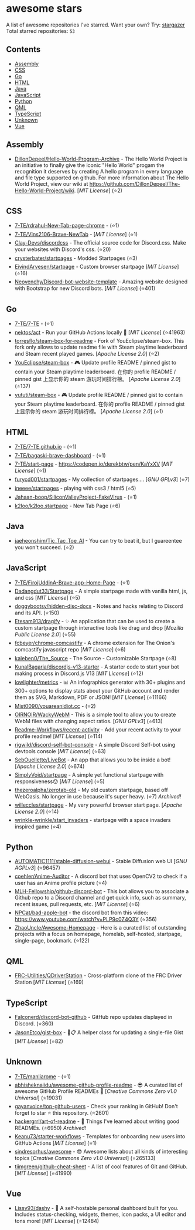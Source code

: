 # awesome stars

A list of awesome repositories I've starred. Want your own? Try: [stargazer](https://github.com/rverst/stargazer)  
Total starred repositories: `53`
## Contents

  - [Assembly](#assembly)
  - [CSS](#css)
  - [Go](#go)
  - [HTML](#html)
  - [Java](#java)
  - [JavaScript](#javascript)
  - [Python](#python)
  - [QML](#qml)
  - [TypeScript](#typescript)
  - [Unknown](#unknown)
  - [Vue](#vue)



## Assembly

  - [DillonDepeel/Hello-World-Program-Archive](https://github.com/DillonDepeel/Hello-World-Program-Archive) - The Hello World Project is an initiative to finally give the iconic "Hello World" progam the recognition it deserves by creating A hello program in every language and file type supported on github. For more information about The Hello World Project, view our wiki at https://github.com/DillonDepeel/The-Hello-World-Project/wiki. \[*MIT License*\] (⭐️2)

## CSS

  - [7-TE/rdrahul-New-Tab-page-chrome](https://github.com/7-TE/rdrahul-New-Tab-page-chrome) -  (⭐️1)
  - [7-TE/Vins2106-Brave-NewTab](https://github.com/7-TE/Vins2106-Brave-NewTab) -  \[*MIT License*\] (⭐️1)
  - [Clay-Devs/discordcss](https://github.com/Clay-Devs/discordcss) - The official source code for Discord.css. Make your websites with Discord's css. (⭐️20)
  - [crysterbater/startpages](https://github.com/crysterbater/startpages) - Modded Startpages (⭐️3)
  - [EivindArvesen/startpage](https://github.com/EivindArvesen/startpage) - Custom browser startpage \[*MIT License*\] (⭐️16)
  - [Neovenchy/Discord-bot-website-template](https://github.com/Neovenchy/Discord-bot-website-template) - Amazing website designed with Bootstrap for new Discord bots. \[*MIT License*\] (⭐️401)

## Go

  - [7-TE/7-TE](https://github.com/7-TE/7-TE) -  (⭐️1)
  - [nektos/act](https://github.com/nektos/act) - Run your GitHub Actions locally 🚀 \[*MIT License*\] (⭐️41963)
  - [torresflo/steam-box-for-readme](https://github.com/torresflo/steam-box-for-readme) - Fork of YouEclipse/steam-box. This fork only allows to update readme file with Steam playtime leaderboard and Steam recent played games. \[*Apache License 2.0*\] (⭐️2)
  - [YouEclipse/steam-box](https://github.com/YouEclipse/steam-box) - 🎮 Update profile README / pinned gist to contain your Steam playtime leaderboard. 在你的 profile README / pinned gist 上显示你的 steam 游玩时间排行榜。 \[*Apache License 2.0*\] (⭐️137)
  - [yututi/steam-box](https://github.com/yututi/steam-box) - 🎮 Update profile README / pinned gist to contain your Steam playtime leaderboard. 在你的 profile README / pinned gist 上显示你的 steam 游玩时间排行榜。 \[*Apache License 2.0*\] (⭐️1)

## HTML

  - [7-TE/7-TE.github.io](https://github.com/7-TE/7-TE.github.io) -  (⭐️1)
  - [7-TE/bagaski-brave-dashboard](https://github.com/7-TE/bagaski-brave-dashboard) -  (⭐️1)
  - [7-TE/start-page](https://github.com/7-TE/start-page) - https://codepen.io/derekbtw/pen/KaYxXV \[*MIT License*\] (⭐️1)
  - [furycd001/startpages](https://github.com/furycd001/startpages) - My collection of startpages.... \[*GNU GPLv3*\] (⭐️7)
  - [ineeee/startpages](https://github.com/ineeee/startpages) - playing with css3 / html5 (⭐️5)
  - [Jahaan-boop/SiliconValleyProject-FakeVirus](https://github.com/Jahaan-boop/SiliconValleyProject-FakeVirus) -  (⭐️1)
  - [k2loo/k2loo.startpage](https://github.com/k2loo/k2loo.startpage) - New Tab Page (⭐️6)

## Java

  - [jaeheonshim/Tic_Tac_Toe_AI](https://github.com/jaeheonshim/Tic_Tac_Toe_AI) - You can try to beat it, but I guareentee you won't succeed. (⭐️2)

## JavaScript

  - [7-TE/FirojUddinA-Brave-app-Home-Page](https://github.com/7-TE/FirojUddinA-Brave-app-Home-Page) -  (⭐️1)
  - [Dadangdut33/Startpage](https://github.com/Dadangdut33/Startpage) - A simple startpage made with vanilla html, js, and css \[*MIT License*\] (⭐️5)
  - [doggybootsy/hidden-disc-docs](https://github.com/doggybootsy/hidden-disc-docs) - Notes and hacks relating to Discord and its API. (⭐️150)
  - [Etesam913/dragify](https://github.com/Etesam913/dragify) - :sparkles: An application that can be used to create a custom startpage through interactive tools like drag and drop \[*Mozilla Public License 2.0*\] (⭐️55)
  - [fcbeyer/chrome-comcastify](https://github.com/fcbeyer/chrome-comcastify) - A chrome extension for The Onion's comcastify javascript repo \[*MIT License*\] (⭐️6)
  - [kaleben0/The_Source](https://github.com/kaleben0/The_Source) - The Source - Customizable Startpage (⭐️8)
  - [KunalBagaria/discordjs-v13-starter](https://github.com/KunalBagaria/discordjs-v13-starter) - A starter code to start your bot making process in Discord.js V13 \[*MIT License*\] (⭐️12)
  - [lowlighter/metrics](https://github.com/lowlighter/metrics) - 📊 An infographics generator with 30+ plugins and 300+ options to display stats about your GitHub account and render them as SVG, Markdown, PDF or JSON! \[*MIT License*\] (⭐️11166)
  - [Mist0090/youareanidiot.cc](https://github.com/Mist0090/youareanidiot.cc) -  (⭐️2)
  - [OIRNOIR/WackyWebM](https://github.com/OIRNOIR/WackyWebM) - This is a simple tool to allow you to create WebM files with changing aspect ratios. \[*GNU GPLv3*\] (⭐️613)
  - [Readme-Workflows/recent-activity](https://github.com/Readme-Workflows/recent-activity) - Add your recent activity to your profile readme! \[*MIT License*\] (⭐️114)
  - [rigwild/discord-self-bot-console](https://github.com/rigwild/discord-self-bot-console) - A simple Discord Self-bot using devtools console \[*MIT License*\] (⭐️63)
  - [SebOuellette/LiveBot](https://github.com/SebOuellette/LiveBot) - An app that allows you to be inside a bot! \[*Apache License 2.0*\] (⭐️674)
  - [SimplyVoid/startpage](https://github.com/SimplyVoid/startpage) - A simple yet functional startpage with responsiveness😯 \[*MIT License*\] (⭐️5)
  - [thezeroalpha/zerotab-old](https://github.com/thezeroalpha/zerotab-old) - My old custom startpage, based off WebOasis. No longer in use because it's super heavy. (⭐️7) *Archived!*
  - [willeccles/startpage](https://github.com/willeccles/startpage) - My very powerful browser start page. \[*Apache License 2.0*\] (⭐️14)
  - [wrinkle-wrinkle/start_invaders](https://github.com/wrinkle-wrinkle/start_invaders) - startpage with a space invaders inspired game (⭐️4)

## Python

  - [AUTOMATIC1111/stable-diffusion-webui](https://github.com/AUTOMATIC1111/stable-diffusion-webui) - Stable Diffusion web UI \[*GNU AGPLv3*\] (⭐️96457)
  - [coehler/Anime-Auditor](https://github.com/coehler/Anime-Auditor) - A discord bot that uses OpenCV2 to check if a user has an Anime profile picture (⭐️4)
  - [MLH-Fellowship/github-discord-bot](https://github.com/MLH-Fellowship/github-discord-bot) - This bot allows you to associate a Github repo to a Discord channel and get quick info, such as summary, recent issues, pull requests, etc. \[*MIT License*\] (⭐️6)
  - [NPCat/bad-apple-bot](https://github.com/NPCat/bad-apple-bot) - the discord bot from this video: https://www.youtube.com/watch?v=PLP9c0Z4Q3Y (⭐️356)
  - [ZhaoUncle/Awesome-Homepage](https://github.com/ZhaoUncle/Awesome-Homepage) - Here is a curated list of outstanding projects with a focus on homepage, homelab, self-hosted, startpage, single-page,  bookmark. (⭐️122)

## QML

  - [FRC-Utilities/QDriverStation](https://github.com/FRC-Utilities/QDriverStation) - Cross-platform clone of the FRC Driver Station \[*MIT License*\] (⭐️169)

## TypeScript

  - [Falconerd/discord-bot-github](https://github.com/Falconerd/discord-bot-github) - GitHub repo updates displayed in Discord. (⭐️360)
  - [JasonEtco/gist-box](https://github.com/JasonEtco/gist-box) - 📌📋 A helper class for updating a single-file Gist \[*MIT License*\] (⭐️82)

## Unknown

  - [7-TE/manliarome](https://github.com/7-TE/manliarome) -  (⭐️1)
  - [abhisheknaiidu/awesome-github-profile-readme](https://github.com/abhisheknaiidu/awesome-github-profile-readme) - 😎 A curated list of awesome GitHub Profile READMEs 📝 \[*Creative Commons Zero v1.0 Universal*\] (⭐️19031)
  - [gayanvoice/top-github-users](https://github.com/gayanvoice/top-github-users) - Check your ranking in GitHub! Don't forget to star ⭐ this repository. (⭐️2601)
  - [hackergrrl/art-of-readme](https://github.com/hackergrrl/art-of-readme) - :love_letter: Things I've learned about writing good READMEs. (⭐️6950) *Archived!*
  - [Keanu73/starter-workflows](https://github.com/Keanu73/starter-workflows) - Templates for onboarding new users into GitHub Actions \[*MIT License*\] (⭐️1)
  - [sindresorhus/awesome](https://github.com/sindresorhus/awesome) - 😎 Awesome lists about all kinds of interesting topics \[*Creative Commons Zero v1.0 Universal*\] (⭐️265133)
  - [tiimgreen/github-cheat-sheet](https://github.com/tiimgreen/github-cheat-sheet) - A list of cool features of Git and GitHub. \[*MIT License*\] (⭐️41990)

## Vue

  - [Lissy93/dashy](https://github.com/Lissy93/dashy) - 🚀 A self-hostable personal dashboard built for you. Includes status-checking, widgets, themes, icon packs, a UI editor and tons more! \[*MIT License*\] (⭐️12484)

